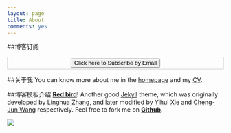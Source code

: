 ```yaml
---
layout: page
title: About
comments: yes
---
```


##博客订阅

<form style="border:1px solid #ccc;padding:3px;text-align:center;" action="http://feedburner.google.com/fb/a/mailverify" method="post" target="popupwindow" onsubmit="window.open('http://feedburner.google.com/fb/a/mailverify?uri=github/VGgA', 'popupwindow', 'scrollbars=yes,width=550,height=520');return true"><input type="hidden" value="github/VGgA" name="uri"/><input type="hidden" name="loc" value="en_US"/><input type="submit" value="Click here to Subscribe by Email" /></form>

##关于我
You can know more about me in the [homepage](/) and my [CV](/cv/). 


##博客模板介绍
**[Red bird](http://chengjun.github.io/blog/)**! Another good [Jekyll](https://github.com/mojombo/jekyll) theme, which was originally developed by [Linghua Zhang](http://lhzhang.com/), and later modified by [Yihui Xie](http://yihui.name/) and [Cheng-Jun Wang](http://chengjun.github.io) respectively. Feel free to fork me on **[Github](http://github.com/chengjun/blog)**.


![](http://4.bp.blogspot.com/_B952RkZ-enY/TJKTcHITqBI/AAAAAAAAAkA/EBU35uchE7w/s1600/0802040650001img_9684-.jpg)
